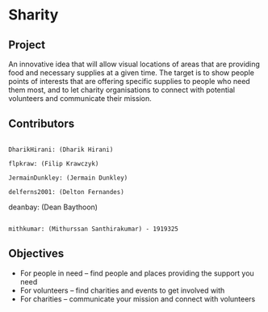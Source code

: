 # Sharity

## Project
An innovative idea that will allow visual locations of areas that are providing food and necessary supplies at a given time. The target is to show people points of interests that are offering specific supplies to people who need them most, and to let charity organisations to connect with potential volunteers and communicate their mission.


## Contributors
```

DharikHirani: (Dharik Hirani) 

```

```
flpkraw: (Filip Krawczyk) 
```

```
JermainDunkley: (Jermain Dunkley) 
```

```
delferns2001: (Delton Fernandes) 
```
deanbay: (Dean Baythoon) 
```

```

```
mithkumar: (Mithurssan Santhirakumar) - 1919325
```

## Objectives
* For people in need – find people and places providing the support you need
* For volunteers –  find charities and events to get involved with
* For charities – communicate your mission and connect with volunteers
